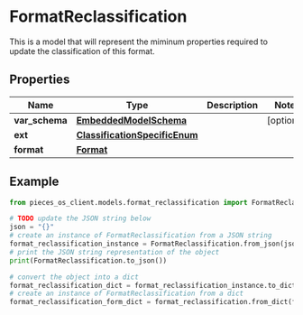 # FormatReclassification

This is a model that will represent the miminum properties required to update the classification of this format.

## Properties

Name | Type | Description | Notes
------------ | ------------- | ------------- | -------------
**var_schema** | [**EmbeddedModelSchema**](EmbeddedModelSchema) |  | [optional] 
**ext** | [**ClassificationSpecificEnum**](ClassificationSpecificEnum) |  | 
**format** | [**Format**](Format) |  | 

## Example

```python
from pieces_os_client.models.format_reclassification import FormatReclassification

# TODO update the JSON string below
json = "{}"
# create an instance of FormatReclassification from a JSON string
format_reclassification_instance = FormatReclassification.from_json(json)
# print the JSON string representation of the object
print(FormatReclassification.to_json())

# convert the object into a dict
format_reclassification_dict = format_reclassification_instance.to_dict()
# create an instance of FormatReclassification from a dict
format_reclassification_form_dict = format_reclassification.from_dict(format_reclassification_dict)
```



